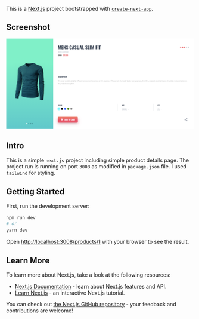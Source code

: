 This is a [Next.js](https://nextjs.org/) project bootstrapped with [`create-next-app`](https://github.com/vercel/next.js/tree/canary/packages/create-next-app).

## Screenshot
![Screenshot](https://raw.githubusercontent.com/alirezahs1/next-store/main/screenshot.png)

## Intro
This is a simple `next.js` project including simple product details page. The project run is running on port `3008` as modified in `package.json` file. I used `tailwind` for styling.

## Getting Started

First, run the development server:

```bash
npm run dev
# or
yarn dev
```

Open [http://localhost:3008/products/1](http://localhost:3008/products/1) with your browser to see the result.

## Learn More

To learn more about Next.js, take a look at the following resources:

- [Next.js Documentation](https://nextjs.org/docs) - learn about Next.js features and API.
- [Learn Next.js](https://nextjs.org/learn) - an interactive Next.js tutorial.

You can check out [the Next.js GitHub repository](https://github.com/vercel/next.js/) - your feedback and contributions are welcome!
